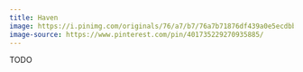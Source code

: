 ```yaml
---
title: Haven
image: https://i.pinimg.com/originals/76/a7/b7/76a7b71876df439a0e5ecdbba4cbfb6d.jpg
image-source: https://www.pinterest.com/pin/401735229270935885/
---
```


TODO

